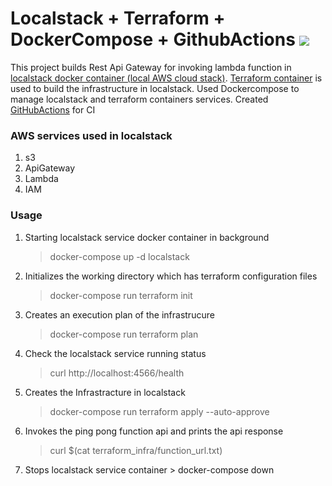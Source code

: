 # Localstack + Terraform + DockerCompose + GithubActions ![](https://github.com/DivakarRaju/Docker_compose_Terraform/actions/workflows/github-actions.yml/badge.svg)

This project builds Rest Api Gateway for invoking lambda function in [localstack docker container (local AWS cloud stack)](https://github.com/localstack/localstack). [Terraform container](https://hub.docker.com/r/hashicorp/terraform) is used to build the infrastructure in localstack. Used Dockercompose to manage localstack and terraform containers services. Created [GitHubActions](https://github.com/DivakarRaju/Docker_compose_Terraform/actions/workflows/github-actions.yml) for CI

### AWS services used in localstack
  1. s3
  2. ApiGateway
  3. Lambda
  4. IAM

### Usage
 1. Starting localstack service docker container in background
    > docker-compose up -d localstack

 2. Initializes the working directory which has terraform configuration files
    > docker-compose run terraform init

 3. Creates an execution plan of the infrastrucure
    > docker-compose run terraform plan

 4. Check the localstack service running status
    > curl http://localhost:4566/health

 5. Creates the Infrastracture in localstack
    > docker-compose run terraform apply --auto-approve

 6. Invokes the ping pong function api and prints the api response
    > curl $(cat terraform_infra/function_url.txt)

 7.  Stops localstack service container
    > docker-compose down